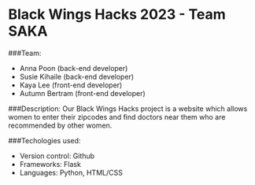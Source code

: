 # Black Wings Hacks 2023 - Team SAKA

###Team:
- Anna Poon (back-end developer)
- Susie Kihaile (back-end developer)
- Kaya Lee (front-end developer)
- Autumn Bertram (front-end developer)

###Description: 
Our Black Wings Hacks project is a website which allows women to enter their zipcodes and find doctors near them who are recommended by other women. 

###Techologies used:
- Version control: Github
- Frameworks: Flask
- Languages: Python, HTML/CSS

